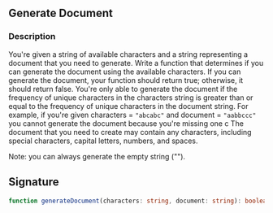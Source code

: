 ## Generate Document

### Description

You're given a string of available characters and a string representing a document that you need to generate. Write a function that determines if you can generate the document using the available characters. If you can generate the document, your function should return true; otherwise, it should return false.
You're only able to generate the document if the frequency of unique characters in the characters string is greater than or equal to the frequency of unique characters in the document string. For example, if you're given characters = `"abcabc"` and
document = `"aabbccc"` you cannot generate the document because you're missing one c
The document that you need to create may contain any characters, including special characters, capital letters, numbers, and spaces.

Note: you can always generate the empty string ("").

## Signature

```typescript
function generateDocument(characters: string, document: string): boolean;
```
